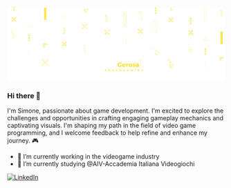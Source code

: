 
![gitHub_banner](https://github.com/simogerr/AIV/blob/main/resources/github_banner_transparency.png)
### Hi there 👋
I'm Simone, passionate about game development. I'm excited to explore the challenges and opportunities in crafting engaging gameplay mechanics and captivating visuals. I'm shaping my path in the field of video game programming, and I welcome feedback to help refine and enhance my journey. 🎮

- 🔭 I’m currently working in the videogame industry
- 🌱 I’m currently studying @AIV-Accademia Italiana Videogiochi

[![LinkedIn](https://img.shields.io/badge/linkedin-%230077B5.svg?style=for-the-badge&logo=linkedin&logoColor=white)](https://www.linkedin.com/in/simone-gerosa-7a306b98/)


<!--
**simogerr/simogerr** is a ✨ _special_ ✨ repository because its `README.md` (this file) appears on your GitHub profile.

Here are some ideas to get you started:

- 🔭 I’m currently working on ...
- 🌱 I’m currently learning ...
- 👯 I’m looking to collaborate on ...
- 🤔 I’m looking for help with ...
- 💬 Ask me about ...
- 📫 How to reach me: ...
- 😄 Pronouns: ...
- ⚡ Fun fact: ...
-->
